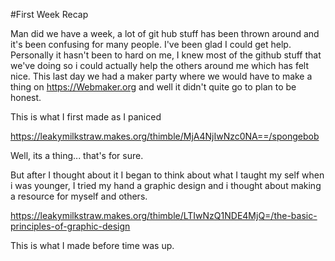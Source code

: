 #First Week Recap

Man did we have a week, a lot of git hub stuff has been thrown around and it's been confusing for many people. I've been glad I could get help.
Personally it hasn't been to hard on me, I knew most of the github stuff that we've doing so i could actually help the others around me which has felt nice.
This last day we had a maker party where we would have to make a thing on https://Webmaker.org and well it didn't quite go to plan to be honest.

This is what I first made as I paniced

https://leakymilkstraw.makes.org/thimble/MjA4NjIwNzc0NA==/spongebob

Well, its a thing... that's for sure.

But after I thought about it I began to think about what I taught my self when i was younger, I tried my hand a graphic design and i thought about making a resource for myself and others.

https://leakymilkstraw.makes.org/thimble/LTIwNzQ1NDE4MjQ=/the-basic-principles-of-graphic-design

This is what I made before time was up.
